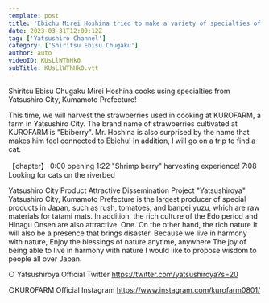 ```yaml
---
template: post
title: 'Ebichu Mirei Hoshina tried to make a variety of specialties of "Yatsushiro"! Part 1'
date: 2023-03-31T12:00:12Z
tag: ['Yatsushiro Channel']
category: ['Shiritsu Ebisu Chugaku']
author: auto 
videoID: KUsLlWThHk0
subTitle: KUsLlWThHk0.vtt
---
```

Shiritsu Ebisu Chugaku Mirei Hoshina cooks using specialties from Yatsushiro City, Kumamoto Prefecture!

This time, we will harvest the strawberries used in cooking at KUROFARM, a farm in Yatsushiro City.
The brand name of strawberries cultivated at KUROFARM is "Ebiberry".
Mr. Hoshina is also surprised by the name that makes him feel connected to Ebichu!
In addition, I will go on a trip to find a cat.


【chapter】
0:00 opening
1:22 "Shrimp berry" harvesting experience!
7:08 Looking for cats on the riverbed


Yatsushiro City Product Attractive Dissemination Project "Yatsushiroya"
Yatsushiro City, Kumamoto Prefecture is the largest producer of special products in Japan, such as rush, tomatoes, and banpei yuzu, which are raw materials for tatami mats. In addition, the rich culture of the Edo period and Hinagu Onsen are also attractive.
One.
On the other hand, the rich nature
It will also be a presence that brings disaster.
Because we live in harmony with nature,
Enjoy the blessings of nature anytime, anywhere
The joy of being able to live in harmony with nature
I would like to propose wisdom to people all over Japan.

○ Yatsushiroya Official Twitter
https://twitter.com/yatsushiroya?s=20

○KUROFARM Official Instagram
https://www.instagram.com/kurofarm0801/